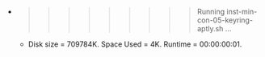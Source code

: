 * >>>>>>>>> Running inst-min-con-05-keyring-aptly.sh ...
  * Disk size = 709784K. Space Used = 4K. Runtime = 00:00:00:01.
